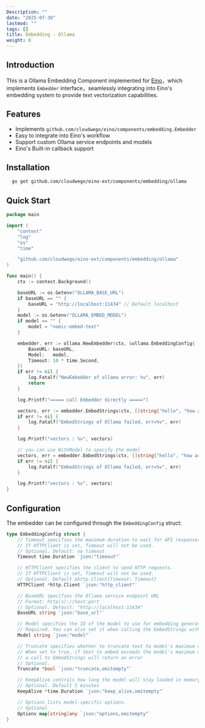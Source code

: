 ```yaml
---
Description: ""
date: "2025-07-30"
lastmod: ""
tags: []
title: Embedding - Ollama
weight: 0
---
```


## Introduction
This is a Ollama Embedding Component implemented for [Eino](https://github.com/cloudwego/eino)，which implements `Embedder` interface，seamlessly integrating into Eino's embedding system to provide text vectorization capabilities.

## Features
- Implements `github.com/cloudwego/eino/components/embedding.Embedder`
- Easy to integrate into Eino's workflow
- Support custom Ollama service endpoints and models
- Eino's Built-in callback support

## Installation
```bash
  go get github.com/cloudwego/eino-ext/components/embedding/ollama
```


## Quick Start

```go
package main

import (
	"context"
	"log"
	"os"
	"time"

	"github.com/cloudwego/eino-ext/components/embedding/ollama"
)

func main() {
	ctx := context.Background()

	baseURL := os.Getenv("OLLAMA_BASE_URL")
	if baseURL == "" {
		baseURL = "http://localhost:11434" // Default localhost
	}
	model := os.Getenv("OLLAMA_EMBED_MODEL")
	if model == "" {
		model = "nomic-embed-text"
	}

	embedder, err := ollama.NewEmbedder(ctx, &ollama.EmbeddingConfig{
		BaseURL: baseURL,
		Model:   model,
		Timeout: 10 * time.Second,
	})
	if err != nil {
		log.Fatalf("NewEmbedder of ollama error: %v", err)
		return
	}

	log.Printf("===== call Embedder directly =====")

	vectors, err := embedder.EmbedStrings(ctx, []string{"hello", "how are you"})
	if err != nil {
		log.Fatalf("EmbedStrings of Ollama failed, err=%v", err)
	}

	log.Printf("vectors : %v", vectors)

	// you can use WithModel to specify the model
	vectors, err = embedder.EmbedStrings(ctx, []string{"hello", "how are you"}, embedding.WithModel(model))
	if err != nil {
		log.Fatalf("EmbedStrings of Ollama failed, err=%v", err)
	}

	log.Printf("vectors : %v", vectors)
}
```

## Configuration

The embedder can be configured through the `EmbeddingConfig` struct:

```go
type EmbeddingConfig struct {
    // Timeout specifies the maximum duration to wait for API responses
    // If HTTPClient is set, Timeout will not be used.
    // Optional. Default: no timeout
    Timeout time.Duration `json:"timeout"`

    // HTTPClient specifies the client to send HTTP requests.
    // If HTTPClient is set, Timeout will not be used.
    // Optional. Default &http.Client{Timeout: Timeout}
    HTTPClient *http.Client `json:"http_client"`

    // BaseURL specifies the Ollama service endpoint URL
    // Format: http(s)://host:port
    // Optional. Default: "http://localhost:11434"
    BaseURL string `json:"base_url"`

    // Model specifies the ID of the model to use for embedding generation
    // Required. You can also set it when calling the EmbedStrings with `embedding.WithModel(model)`
    Model string `json:"model"`

    // Truncate specifies whether to truncate text to model's maximum context length
    // When set to true, if text to embed exceeds the model's maximum context length,
    // a call to EmbedStrings will return an error
    // Optional.
    Truncate *bool `json:"truncate,omitempty"`

    // KeepAlive controls how long the model will stay loaded in memory following this request.
    // Optional. Default 5 minutes
    KeepAlive *time.Duration `json:"keep_alive,omitempty"`

    // Options lists model-specific options.
    // Optional
    Options map[string]any `json:"options,omitempty"`
}
```
